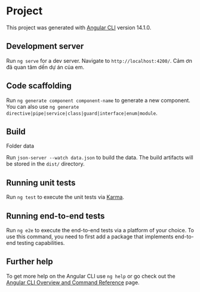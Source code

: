# Project

This project was generated with [Angular CLI](https://github.com/angular/angular-cli) version 14.1.0.

## Development server

Run `ng serve` for a dev server. Navigate to `http://localhost:4200/`. Cảm ơn đã quan tâm dến dự án của em.
## Code scaffolding

Run `ng generate component component-name` to generate a new component. You can also use `ng generate directive|pipe|service|class|guard|interface|enum|module`.

## Build
Folder data

Run `json-server --watch data.json` to build the data. The build artifacts will be stored in the `dist/` directory.

## Running unit tests

Run `ng test` to execute the unit tests via [Karma](https://karma-runner.github.io).

## Running end-to-end tests

Run `ng e2e` to execute the end-to-end tests via a platform of your choice. To use this command, you need to first add a package that implements end-to-end testing capabilities.

## Further help

To get more help on the Angular CLI use `ng help` or go check out the [Angular CLI Overview and Command Reference](https://angular.io/cli) page.
